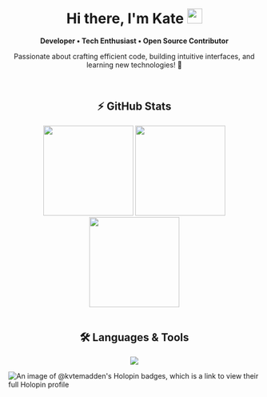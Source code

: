 <div align="center">
  <h1>Hi there, I'm Kate <img src="https://media.giphy.com/media/hvRJCLFzcasrR4ia7z/giphy.gif" width="30px"></h1>
</div>

<p align="center"> 
  <b>Developer • Tech Enthusiast • Open Source Contributor</b> 
</p>

<p align="center"> 
  Passionate about crafting efficient code, building intuitive interfaces, and learning new technologies! 🚀
</p>

<br/>

<div align="center">
  <h2>⚡ GitHub Stats</h2>
  
  <img height="180em" src="https://github-readme-streak-stats.herokuapp.com/?user=kvtemadden&theme=blueberry"/>
  <img height="180em" src="https://github-profile-summary-cards.vercel.app/api/cards/profile-details?username=kvtemadden&theme=blueberry"/>
  
  <img height="180em" src="https://github-readme-stats.vercel.app/api/top-langs/?username=kvtemadden&layout=compact&theme=blueberry" />
</div>

<br/>

<div align="center">
  <h2>🛠 Languages & Tools</h2>

  <p align="center">
    <img src="https://skillicons.dev/icons?i=js,ts,html,css,react,nodejs,nextjs,mongodb,express,mysql,tailwind,bootstrap,materialui&theme=light" />
  </p>
</div>

![An image of @kvtemadden's Holopin badges, which is a link to view their full Holopin profile](https://holopin.me/kvtemadden)

